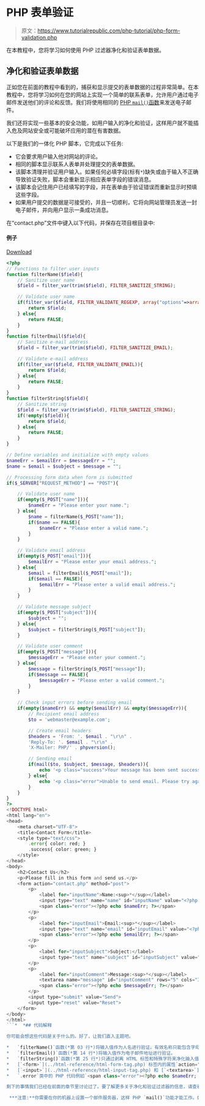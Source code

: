 # PHP 表单验证

> 原文：<https://www.tutorialrepublic.com/php-tutorial/php-form-validation.php>

在本教程中，您将学习如何使用 PHP 过滤器净化和验证表单数据。

## 净化和验证表单数据

正如您在前面的教程中看到的，捕获和显示提交的表单数据的过程非常简单。在本教程中，您将学习如何在您的网站上实现一个简单的联系表单，允许用户通过电子邮件发送他们的评论和反馈。我们将使用相同的 [PHP `mail()`函数](php-send-email.php)来发送电子邮件。

我们还将实现一些基本的安全功能，如用户输入的净化和验证，这样用户就不能插入危及网站安全或可能破坏应用的潜在有害数据。

以下是我们的一体化 PHP 脚本，它完成以下任务:

*   它会要求用户输入他对网站的评论。
*   相同的脚本显示联系人表单并处理提交的表单数据。
*   该脚本清理并验证用户输入。如果任何必填字段(标有`*`)缺失或由于输入不正确导致验证失败，脚本会重新显示相应表单字段的错误消息。
*   该脚本会记住用户已经填写的字段，并在表单由于验证错误而重新显示时预填这些字段。
*   如果用户提交的数据是可接受的，并且一切顺利，它将向网站管理员发送一封电子邮件，并向用户显示一条成功消息。

在“contact.php”文件中键入以下代码，并保存在项目根目录中:

#### 例子

[Download](../examples/bin/download-source.php?topic=php&file=contact "Download Source Code") 

```php
<?php
// Functions to filter user inputs
function filterName($field){
    // Sanitize user name
    $field = filter_var(trim($field), FILTER_SANITIZE_STRING);

    // Validate user name
    if(filter_var($field, FILTER_VALIDATE_REGEXP, array("options"=>array("regexp"=>"/^[a-zA-Z\s]+$/")))){
        return $field;
    } else{
        return FALSE;
    }
}    
function filterEmail($field){
    // Sanitize e-mail address
    $field = filter_var(trim($field), FILTER_SANITIZE_EMAIL);

    // Validate e-mail address
    if(filter_var($field, FILTER_VALIDATE_EMAIL)){
        return $field;
    } else{
        return FALSE;
    }
}
function filterString($field){
    // Sanitize string
    $field = filter_var(trim($field), FILTER_SANITIZE_STRING);
    if(!empty($field)){
        return $field;
    } else{
        return FALSE;
    }
}

// Define variables and initialize with empty values
$nameErr = $emailErr = $messageErr = "";
$name = $email = $subject = $message = "";

// Processing form data when form is submitted
if($_SERVER["REQUEST_METHOD"] == "POST"){

    // Validate user name
    if(empty($_POST["name"])){
        $nameErr = "Please enter your name.";
    } else{
        $name = filterName($_POST["name"]);
        if($name == FALSE){
            $nameErr = "Please enter a valid name.";
        }
    }

    // Validate email address
    if(empty($_POST["email"])){
        $emailErr = "Please enter your email address.";     
    } else{
        $email = filterEmail($_POST["email"]);
        if($email == FALSE){
            $emailErr = "Please enter a valid email address.";
        }
    }

    // Validate message subject
    if(empty($_POST["subject"])){
        $subject = "";
    } else{
        $subject = filterString($_POST["subject"]);
    }

    // Validate user comment
    if(empty($_POST["message"])){
        $messageErr = "Please enter your comment.";     
    } else{
        $message = filterString($_POST["message"]);
        if($message == FALSE){
            $messageErr = "Please enter a valid comment.";
        }
    }

    // Check input errors before sending email
    if(empty($nameErr) && empty($emailErr) && empty($messageErr)){
        // Recipient email address
        $to = 'webmaster@example.com';

        // Create email headers
        $headers = 'From: '. $email . "\r\n" .
        'Reply-To: '. $email . "\r\n" .
        'X-Mailer: PHP/' . phpversion();

        // Sending email
        if(mail($to, $subject, $message, $headers)){
            echo '<p class="success">Your message has been sent successfully!</p>';
        } else{
            echo '<p class="error">Unable to send email. Please try again!</p>';
        }
    }
}
?>
<!DOCTYPE html>
<html lang="en">
<head>
    <meta charset="UTF-8">
    <title>Contact Form</title>
    <style type="text/css">
        .error{ color: red; }
        .success{ color: green; }
    </style>
</head>
<body>
    <h2>Contact Us</h2>
    <p>Please fill in this form and send us.</p>
    <form action="contact.php" method="post">
        <p>
            <label for="inputName">Name:<sup>*</sup></label>
            <input type="text" name="name" id="inputName" value="<?php echo $name; ?>">
            <span class="error"><?php echo $nameErr; ?></span>
        </p>
        <p>
            <label for="inputEmail">Email:<sup>*</sup></label>
            <input type="text" name="email" id="inputEmail" value="<?php echo $email; ?>">
            <span class="error"><?php echo $emailErr; ?></span>
        </p>
        <p>
            <label for="inputSubject">Subject:</label>
            <input type="text" name="subject" id="inputSubject" value="<?php echo $subject; ?>">
        </p>
        <p>
            <label for="inputComment">Message:<sup>*</sup></label>
            <textarea name="message" id="inputComment" rows="5" cols="30"><?php echo $message; ?></textarea>
            <span class="error"><?php echo $messageErr; ?></span>
        </p>
        <input type="submit" value="Send">
        <input type="reset" value="Reset">
    </form>
</body>
</html>
```*  *## 代码解释

你可能会想这些代码是关于什么的。好了，让我们直入主题吧。

*   `filterName()`函数(*第 03 行*)将输入值作为人名进行验证。有效名称只能包含字母字符(a-z，A-Z)。
*   `filterEmail()`函数(*第 14 行*)将输入值作为电子邮件地址进行验证。
*   `filterString()`函数(*第 25 行*)只通过剥离 HTML 标签和特殊字符来净化输入值。它不会根据任何东西来验证输入值。
*   [`<form>`](../html-reference/html-form-tag.php) 标签内的属性`action="contact.php"` ( *行号-111* )指定同一个`contact.php`文件显示表单并处理表单数据。
*   [`<input>`](../html-reference/html-input-tag.php) 和 [`<textarea>`](../html-reference/html-textarea-tag.php) 如`<?php echo $name; ?>`的 value 属性内的 PHP 代码，在表单验证错误重新显示时显示预填值。
*   `.error`类中的 PHP 代码例如`<span class="error"><?php echo $nameErr; ?></span>`显示相应字段的错误。

剩下的事情我们已经在前面的章节里讨论过了。要了解更多关于净化和验证过滤器的信息，请查看参考资料 [PHP 过滤器](../php-reference/php-filters.php)。

 ***注意:**你需要在你的机器上设置一个邮件服务器，这样 PHP `mail()`功能才能工作。如果你只是想实现表单验证，你可以用你自己的定制代码替换邮件部分(行号`81`到`94`)。**